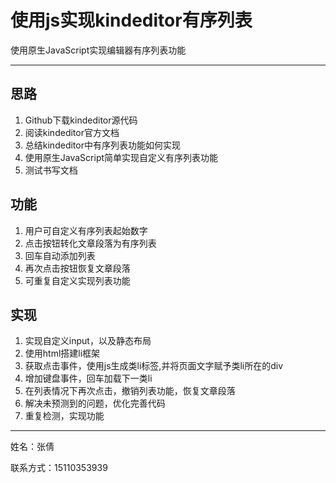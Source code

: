 # 使用js实现kindeditor有序列表

使用原生JavaScript实现编辑器有序列表功能

-----

## 思路

1. Github下载kindeditor源代码
2. 阅读kindeditor官方文档
3. 总结kindeditor中有序列表功能如何实现
4. 使用原生JavaScript简单实现自定义有序列表功能
4. 测试书写文档 

## 功能

1. 用户可自定义有序列表起始数字
2. 点击按钮转化文章段落为有序列表
3. 回车自动添加列表
4. 再次点击按钮恢复文章段落
5. 可重复自定义实现列表功能

## 实现

1. 实现自定义input，以及静态布局
2. 使用html搭建li框架
3. 获取点击事件，使用js生成类li标签,并将页面文字赋予类li所在的div
4. 增加键盘事件，回车加载下一类li
5. 在列表情况下再次点击，撤销列表功能，恢复文章段落
6. 解决未预测到的问题，优化完善代码
7. 重复检测，实现功能



----------

姓名：张倩

联系方式：15110353939